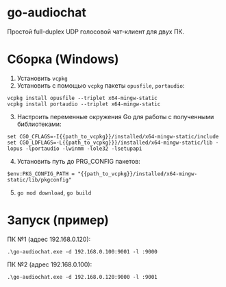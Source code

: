 # go-audiochat
Простой full-duplex UDP голосовой чат-клиент для двух ПК.

# Сборка (Windows)
1. Установить `vcpkg`
2. Установить с помощью `vcpkg` пакеты `opusfile`, `portaudio`:
```
vcpkg install opusfile --triplet x64-mingw-static
vcpkg install portaudio --triplet x64-mingw-static 
```
3. Настроить переменные окружения Go для работы с полученными библиотеками:
```
set CGO_CFLAGS=-I{{path_to_vcpkg}}/installed/x64-mingw-static/include
set CGO_LDFLAGS=-L{{path_to_vcpkg}}}/installed/x64-mingw-static/lib -lopus -lportaudio -lwinmm -lole32 -lsetupapi
```
4. Установить путь до PRG_CONFIG пакетов:
```
$env:PKG_CONFIG_PATH = "{{path_to_vcpkg}}/installed/x64-mingw-static/lib/pkgconfig"
```
5. `go mod download`, `go build`

# Запуск (пример)
ПК №1 (адрес 192.168.0.120):
```
.\go-audiochat.exe -d 192.168.0.100:9001 -l :9000
```

ПК №2 (адрес 192.168.0.100):
```
.\go-audiochat.exe -d 192.168.0.120:9000 -l :9001
```